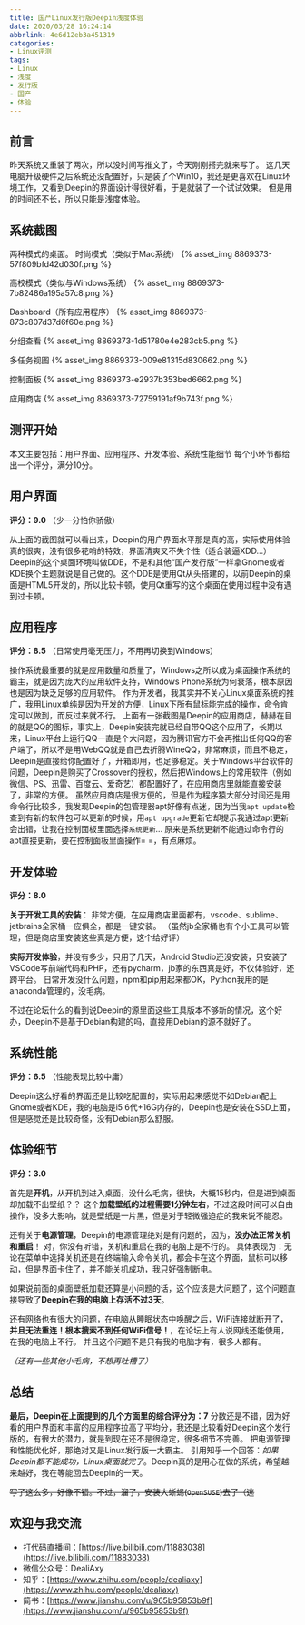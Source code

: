 ```yaml
---
title: 国产Linux发行版Deepin浅度体验
date: 2020/03/28 16:24:14
abbrlink: 4e6d12eb3a451319
categories:
- Linux评测
tags:
- Linux
- 浅度
- 发行版
- 国产
- 体验
---
```

## 前言
昨天系统又重装了两次，所以没时间写推文了，今天刚刚搭完就来写了。
这几天电脑升级硬件之后系统还没配置好，只是装了个Win10，我还是更喜欢在Linux环境工作，又看到Deepin的界面设计得很好看，于是就装了一个试试效果。
但是用的时间还不长，所以只能是浅度体验。

## 系统截图
两种模式的桌面。
时尚模式（类似于Mac系统）
{% asset_img 8869373-57f809bfd42d030f.png %}

高校模式（类似与Windows系统）
{% asset_img 8869373-7b82486a195a57c8.png %}

Dashboard（所有应用程序）
{% asset_img 8869373-873c807d37d6f60e.png %}

分组查看
{% asset_img 8869373-1d51780e4e283cb5.png %}

多任务视图
{% asset_img 8869373-009e81315d830662.png %}

控制面板
{% asset_img 8869373-e2937b353bed6662.png %}

应用商店
{% asset_img 8869373-72759191af9b743f.png %}

## 测评开始
本文主要包括：用户界面、应用程序、开发体验、系统性能细节
每个小环节都给出一个评分，满分10分。

## 用户界面
**评分：9.0** （少一分怕你骄傲）

从上面的截图就可以看出来，Deepin的用户界面水平那是真的高，实际使用体验真的很爽，没有很多花哨的特效，界面清爽又不失个性（适合装逼XDD...）
Deepin的这个桌面环境叫做DDE，不是和其他“国产发行版”一样拿Gnome或者KDE换个主题就说是自己做的。这个DDE是使用Qt从头搭建的，以前Deepin的桌面是HTML5开发的，所以比较卡顿，使用Qt重写的这个桌面在使用过程中没有遇到过卡顿。

## 应用程序
**评分：8.5** （日常使用毫无压力，不用再切换到Windows）

操作系统最重要的就是应用数量和质量了，Windows之所以成为桌面操作系统的霸主，就是因为庞大的应用软件支持，Windows Phone系统为何衰落，根本原因也是因为缺乏足够的应用软件。
作为开发者，我其实并不关心Linux桌面系统的推广，我用Linux单纯是因为开发的方便，Linux下所有鼠标能完成的操作，命令肯定可以做到，而反过来就不行。
上面有一张截图是Deepin的应用商店，赫赫在目的就是QQ的图标，事实上，Deepin安装完就已经自带QQ这个应用了，长期以来，Linux平台上运行QQ一直是个大问题，因为腾讯官方不会再推出任何QQ的客户端了，所以不是用WebQQ就是自己去折腾WineQQ，非常麻烦，而且不稳定，Deepin是直接给你配置好了，开箱即用，也足够稳定。关于Windows平台软件的问题，Deepin是购买了Crossover的授权，然后把Windows上的常用软件（例如微信、PS、迅雷、百度云、爱奇艺）都配置好了，在应用商店里就能直接安装了，非常的方便。
虽然应用商店是很方便的，但是作为程序猿大部分时间还是用命令行比较多，我发现Deepin的包管理器apt好像有点迷，因为当我`apt update`检查到有新的软件包可以更新的时候，用`apt upgrade`更新它却提示我通过apt更新会出错，让我在控制面板里面选择`系统更新`...
原来是系统更新不能通过命令行的apt直接更新，要在控制面板里面操作= =，有点麻烦。

## 开发体验
**评分：8.0**

**关于开发工具的安装**：
非常方便，在应用商店里面都有，vscode、sublime、jetbrains全家桶一应俱全，都是一键安装。
（虽然jb全家桶也有个小工具可以管理，但是商店里安装这些真是方便，这个给好评）

**实际开发体验**，并没有多少，只用了几天，Android Studio还没安装，只安装了VSCode写前端代码和PHP，还有pycharm，jb家的东西真是好，不仅体验好，还跨平台。
日常开发没什么问题，npm和pip用起来都OK，Python我用的是anaconda管理的，没毛病。

不过在论坛什么的看到说Deepin的源里面这些工具版本不够新的情况，这个好办，Deepin不是基于Debian构建的吗，直接用Debian的源不就好了。

## 系统性能
**评分：6.5** （性能表现比较中庸）

Deepin这么好看的界面还是比较吃配置的，实际用起来感觉不如Debian配上Gnome或者KDE，我的电脑是i5 6代+16G内存的，Deepin也是安装在SSD上面，但是感觉还是比较奇怪，没有Debian那么舒服。

## 体验细节
**评分：3.0**

首先是**开机**，从开机到进入桌面，没什么毛病，很快，大概15秒内，但是进到桌面却加载不出壁纸？？
这个**加载壁纸的过程需要1分钟左右**，不过这段时间可以自由操作，没多大影响，就是壁纸是一片黑，但是对于轻微强迫症的我来说不能忍。

还有关于**电源管理**，Deepin的电源管理绝对是有问题的，因为，**没办法正常关机和重启**！
对，你没有听错，关机和重启在我的电脑上是不行的。
具体表现为：无论在菜单中选择关机还是在终端输入命令关机，都会卡在这个界面，鼠标可以移动，但是界面卡住了，并不能关机成功，我只好强制断电。

如果说前面的桌面壁纸加载还算是小问题的话，这个应该是大问题了，这个问题直接导致了**Deepin在我的电脑上存活不过3天**。

还有网络也有很大的问题，在电脑从睡眠状态中唤醒之后，WiFi连接就断开了，**并且无法重连！根本搜索不到任何WiFi信号！**，在论坛上有人说网线还能使用，在我的电脑上不行。
并且这个问题不是只有我的电脑才有，很多人都有。

*（还有一些其他小毛病，不想再吐槽了）*

## 总结
**最后，Deepin在上面提到的几个方面里的综合评分为：7**
分数还是不错，因为好看的用户界面和丰富的应用程序拉高了平均分，我还是比较看好Deepin这个发行版的，有很大的潜力，就是到现在还不是很稳定，很多细节不完善。
把电源管理和性能优化好，那绝对又是Linux发行版一大霸主。
引用知乎一个回答：*如果Deepin都不能成功，Linux桌面就完了*。Deepin真的是用心在做的系统，希望越来越好，我在等能回去Deepin的一天。

~~写了这么多，好像不错。不过，溜了，安装大蜥蜴(`OpenSUSE`)去了（逃~~


## 欢迎与我交流
- 打代码直播间：[https://live.bilibili.com/11883038](https://live.bilibili.com/11883038)
- 微信公众号：DealiAxy
- 知乎：[https://www.zhihu.com/people/dealiaxy](https://www.zhihu.com/people/dealiaxy)
- 简书：[https://www.jianshu.com/u/965b95853b9f](https://www.jianshu.com/u/965b95853b9f)
